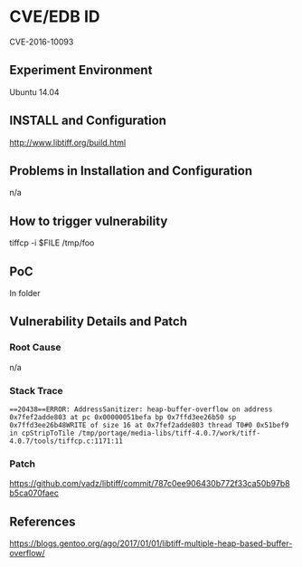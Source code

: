 # CVE/EDB ID
CVE-2016-10093
## Experiment Environment
Ubuntu 14.04
## INSTALL and Configuration
http://www.libtiff.org/build.html
## Problems in Installation and Configuration
n/a
## How to trigger vulnerability
tiffcp -i $FILE /tmp/foo
## PoC
In folder
## Vulnerability Details and Patch

### Root Cause
n/a
### Stack Trace
```
==20438==ERROR: AddressSanitizer: heap-buffer-overflow on address 0x7fef2adde803 at pc 0x00000051befa bp 0x7ffd3ee26b50 sp 0x7ffd3ee26b48WRITE of size 16 at 0x7fef2adde803 thread T0#0 0x51bef9 in cpStripToTile /tmp/portage/media-libs/tiff-4.0.7/work/tiff-4.0.7/tools/tiffcp.c:1171:11
```
### Patch
https://github.com/vadz/libtiff/commit/787c0ee906430b772f33ca50b97b8b5ca070faec
## References
https://blogs.gentoo.org/ago/2017/01/01/libtiff-multiple-heap-based-buffer-overflow/